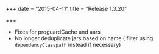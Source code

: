 +++
date = "2015-04-11"
title = "Release 1.3.20"

+++


* Fixes for proguardCache and aars
* No longer deduplicate jars based on name ( filter using `dependencyClasspath` instead if necessary)
